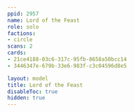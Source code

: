 ```yaml
---
ppid: 2957
name: Lord of the Feast
role: solo
factions:
- circle
scans: 2
cards:
- 21ce4188-03c6-317c-95fb-8658a50bcc14
- 3446347e-679b-33e6-983f-c3c04596d8e5

layout: model
title: Lord of the Feast
disableToc: true
hidden: true
---
```

